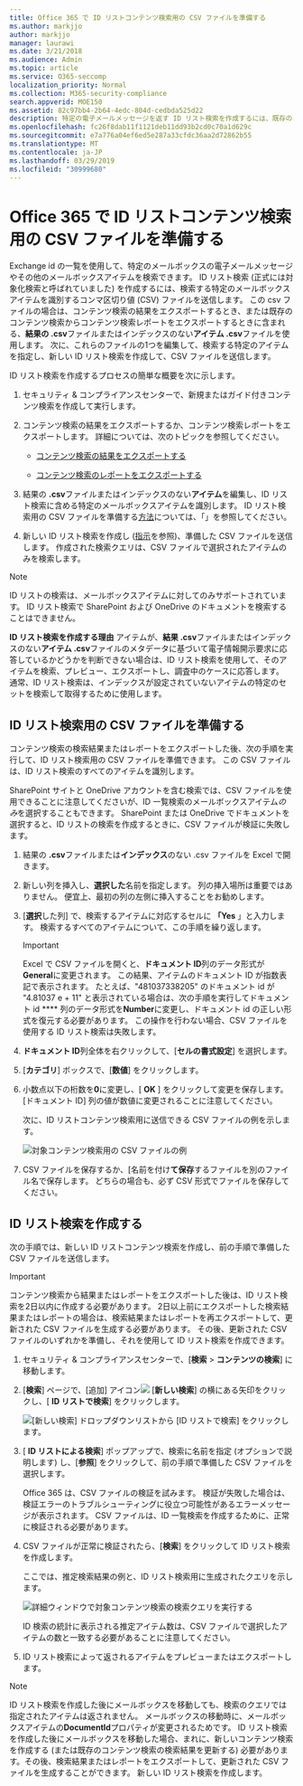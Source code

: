 ```yaml
---
title: Office 365 で ID リストコンテンツ検索用の CSV ファイルを準備する
ms.author: markjjo
author: markjjo
manager: laurawi
ms.date: 3/21/2018
ms.audience: Admin
ms.topic: article
ms.service: O365-seccomp
localization_priority: Normal
ms.collection: M365-security-compliance
search.appverid: MOE150
ms.assetid: 82c97bb4-2b64-4edc-804d-cedbda525d22
description: 特定の電子メールメッセージを返す ID リスト検索を作成するには、既存のコンテンツ検索から .csv ファイルまたはインデックスを作成しない .csv ファイルを使用します。 通常、ID リスト検索は、部分的にインデックスが作成されたメールボックスアイテムを返すために使用されます。
ms.openlocfilehash: fc26f8dab11f1121deb11dd93b2cd0c70a1d629c
ms.sourcegitcommit: e7a776a04ef6ed5e287a33cfdc36aa2d72862b55
ms.translationtype: MT
ms.contentlocale: ja-JP
ms.lasthandoff: 03/29/2019
ms.locfileid: "30999680"
---
```

# <a name="prepare-a-csv-file-for-an-id-list-content-search-in-office-365"></a>Office 365 で ID リストコンテンツ検索用の CSV ファイルを準備する

Exchange id の一覧を使用して、特定のメールボックスの電子メールメッセージやその他のメールボックスアイテムを検索できます。 ID リスト検索 (正式には対象化検索と呼ばれていました) を作成するには、検索する特定のメールボックスアイテムを識別するコンマ区切り値 (CSV) ファイルを送信します。 この csv ファイルの場合は、コンテンツ検索の結果をエクスポートするとき、または既存のコンテンツ検索からコンテンツ検索レポートをエクスポートするときに含まれる、**結果の .csv**ファイルまたはインデックスのない**アイテム .csv**ファイルを使用します。 次に、これらのファイルの1つを編集して、検索する特定のアイテムを指定し、新しい ID リスト検索を作成して、CSV ファイルを送信します。 
  
ID リスト検索を作成するプロセスの簡単な概要を次に示します。
  
1. セキュリティ & コンプライアンスセンターで、新規またはガイド付きコンテンツ検索を作成して実行します。
    
2. コンテンツ検索の結果をエクスポートするか、コンテンツ検索レポートをエクスポートします。 詳細については、次のトピックを参照してください。
    
    - [コンテンツ検索の結果をエクスポートする](export-search-results.md)
    
    - [コンテンツ検索のレポートをエクスポートする](export-a-content-search-report.md)
    
3. 結果の **.csv**ファイルまたはインデックスのない**アイテム**を編集し、ID リスト検索に含める特定のメールボックスアイテムを識別します。 ID リスト検索用の CSV ファイルを準備する[方法](#prepare-the-csv-file-for-an-id-list-search)については、「」を参照してください。 
    
4. 新しい ID リスト検索を作成し ([指示](#create-an-id-list-search)を参照)、準備した CSV ファイルを送信します。 作成された検索クエリは、CSV ファイルで選択されたアイテムのみを検索します。
    
> [!NOTE]
> ID リストの検索は、メールボックスアイテムに対してのみサポートされています。 ID リスト検索で SharePoint および OneDrive のドキュメントを検索することはできません。 
  
 **ID リスト検索を作成する理由** アイテムが、**結果 .csv**ファイルまたはインデックスのない**アイテム .csv**ファイルのメタデータに基づいて電子情報開示要求に応答しているかどうかを判断できない場合は、ID リスト検索を使用して、そのアイテムを検索、プレビュー、エクスポートし、調査中のケースに応答します。 通常、ID リスト検索は、インデックスが設定されていないアイテムの特定のセットを検索して取得するために使用します。 
  
## <a name="prepare-the-csv-file-for-an-id-list-search"></a>ID リスト検索用の CSV ファイルを準備する

コンテンツ検索の検索結果またはレポートをエクスポートした後、次の手順を実行して、ID リスト検索用の CSV ファイルを準備できます。 この CSV ファイルは、ID リスト検索のすべてのアイテムを識別します。
  
SharePoint サイトと OneDrive アカウントを含む検索では、CSV ファイルを使用できることに注意してくださいが、ID 一覧検索のメールボックスアイテム*のみ*を選択することもできます。 SharePoint または OneDrive でドキュメントを選択すると、ID リストの検索を作成するときに、CSV ファイルが検証に失敗します。 
  
1. 結果の **.csv**ファイルまたは**インデックス**のない .csv ファイルを Excel で開きます。 
    
2. 新しい列を挿入し、**選択した**名前を指定します。 列の挿入場所は重要ではありません。 便宜上、最初の列の左側に挿入することをお勧めします。
    
3. [**選択**した列] で、検索するアイテムに対応するセルに **「Yes** 」と入力します。 検索するすべてのアイテムについて、この手順を繰り返します。 
    
    > [!IMPORTANT]
    > Excel で CSV ファイルを開くと、**ドキュメント ID**列のデータ形式が**General**に変更されます。 この結果、アイテムのドキュメント ID が指数表記で表示されます。 たとえば、"481037338205" のドキュメント id が "4.81037 e + 11" と表示されている場合は、次の手順を実行してドキュメント id **** 列のデータ形式を**Number**に変更し、ドキュメント id の正しい形式を復元する必要があります。 この操作を行わない場合、CSV ファイルを使用する ID リスト検索は失敗します。 
  
4. **ドキュメント ID**列全体を右クリックして、[**セルの書式設定**] を選択します。
    
5. [**カテゴリ**] ボックスで、[**数値**] をクリックします。
    
6. 小数点以下の桁数を**0**に変更し、[ **OK** ] をクリックして変更を保存します。 [ドキュメント ID] 列の値が数値に変更されることに注意してください。 
    
    次に、ID リストコンテンツ検索用に送信できる CSV ファイルの例を示します。
    
    ![対象コンテンツ検索用の CSV ファイルの例](media/8371b8cb-1638-496e-9be1-fe1565757d67.png)
  
7. CSV ファイルを保存するか、[名前を付け**て保存**するファイルを別のファイル名で保存します。 どちらの場合も、必ず CSV 形式でファイルを保存してください。 
  
## <a name="create-an-id-list-search"></a>ID リスト検索を作成する

次の手順では、新しい ID リストコンテンツ検索を作成し、前の手順で準備した CSV ファイルを送信します。
  
> [!IMPORTANT]
> コンテンツ検索から結果またはレポートをエクスポートした後は、ID リスト検索を2日以内に作成する必要があります。 2日以上前にエクスポートした検索結果またはレポートの場合は、検索結果またはレポートを再エクスポートして、更新された CSV ファイルを生成する必要があります。 その後、更新された CSV ファイルのいずれかを準備し、それを使用して ID リスト検索を作成できます。 
  
1. セキュリティ & コンプライアンスセンターで、[**検索** \> **コンテンツの検索**] に移動します。
    
2. [**検索**] ページで、[追加] アイコン![](media/8ee52980-254b-440b-99a2-18d068de62d3.gif) [**新しい検索**] の横にある矢印をクリックし、[ **ID リストで検索**] をクリックします。
    
    ![[新しい検索] ドロップダウンリストから [ID リストで検索] をクリックします。](media/e65f9942-09b2-4127-865e-e64029a590df.png)
  
3. [ **ID リストによる検索**] ポップアップで、検索に名前を指定 (オプションで説明します) し、[**参照**] をクリックして、前の手順で準備した CSV ファイルを選択します。 
    
    Office 365 は、CSV ファイルの検証を試みます。 検証が失敗した場合は、検証エラーのトラブルシューティングに役立つ可能性があるエラーメッセージが表示されます。 CSV ファイルは、ID 一覧検索を作成するために、正常に検証される必要があります。
    
4. CSV ファイルが正常に検証されたら、[**検索**] をクリックして ID リスト検索を作成します。 
    
    ここでは、推定検索結果の例と、ID リスト検索用に生成されたクエリを示します。
    
    ![詳細ウィンドウで対象コンテンツ検索の検索クエリを実行する](media/dbd9e570-c04b-4056-a8a7-37e9916ec683.png)
  
    ID 検索の統計に表示される推定アイテム数は、CSV ファイルで選択したアイテムの数と一致する必要があることに注意してください。
    
5. ID リスト検索によって返されるアイテムをプレビューまたはエクスポートします。
    
> [!NOTE]
> ID リスト検索を作成した後にメールボックスを移動しても、検索のクエリでは指定されたアイテムは返されません。 メールボックスの移動時に、メールボックスアイテムの**DocumentId**プロパティが変更されるためです。 ID リスト検索を作成した後にメールボックスを移動した場合、まれに、新しいコンテンツ検索を作成する (または既存のコンテンツ検索の検索結果を更新する) 必要があります。その後、検索結果またはレポートをエクスポートして、更新された CSV ファイルを生成することができます。 新しい ID リスト検索を作成します。 
